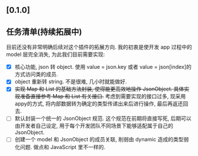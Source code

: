 ## [0.1.0]

## 任务清单(持续拓展中)

目前还没有非常明确后续对这个插件的拓展方向. 我的初衷是使开发 app 过程中的 model 层完全消失, 为此我们目前需要实现:

- [x] 核心功能, json 转 object. 使用 value = json.key 或者 value = json[index]的方式访问类的成员.
- [x] object 重新转 string. 不是很难, 几小时就能做好.
- [x] ~~实现 Map 和 List 的基础方法封装, 使得能更高效地操作 JsonObject. 具体实现准备直接参考 Map 和 List 有关接口.~~ 考虑到需要实现的接口过多, 现采用appy的方式, 将内部数据转为确定的类型传递出来后进行操作, 最后再返还回去.
- [ ] 默认封装一个统一的 JsonObject 规范. 这个规范在前期将直接写死, 后期可以由开发者自己设定, 用于每个开发团队不同场景下能够适配属于自己的 JsonObject.
- [ ] 创建一个 model 和 JsonObject 的成员关联, 削弱由 dynamic 造成的类型弱化问题. 做点和 JavaScript 里不一样的.
